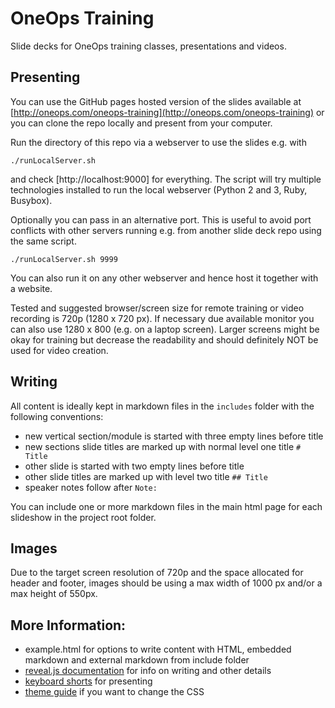 # OneOps Training

Slide decks for OneOps training classes, presentations and videos.


## Presenting

You can use the GitHub pages hosted version of the slides available at
[http://oneops.com/oneops-training](http://oneops.com/oneops-training) or you can clone the repo locally and present
from your computer.

Run the directory of this repo via a webserver to use the slides e.g. with

```
./runLocalServer.sh
```

and check [http://localhost:9000] for everything. The script will try multiple technologies installed to run the local
webserver (Python 2 and 3, Ruby, Busybox).

Optionally you can pass in an alternative port. This is useful to avoid port conflicts with other servers running e.g.
from another slide deck repo using the same script.

```
./runLocalServer.sh 9999
```

You can also run it on any other webserver and hence host it together with a website.

Tested and suggested browser/screen size for remote training or video recording is 720p (1280 x 720 px). If necessary
due available monitor you can also use 1280 x 800 (e.g. on a laptop screen). Larger screens might be okay for training
but decrease the readability and should definitely NOT be used for video creation.

## Writing

All content is ideally kept in markdown files in the `includes` folder with the following conventions:

- new vertical section/module is started with three empty lines before title
- new sections slide titles are marked up with normal level one title `# Title`
- other slide is started with two empty lines before title
- other slide titles are marked up with level two title `## Title`
- speaker notes follow after `Note:`

You can include one or more markdown files in the main html page for each slideshow in the project
root folder.

## Images

Due to the target screen resolution of 720p and the space allocated for header and footer, images should be using a max width of 1000 px and/or a max height of 550px.

## More Information:

- example.html for options to write content with HTML, embedded markdown and external markdown from include folder
- [reveal.js documentation](https://github.com/hakimel/reveal.js/) for info on writing and other details
- [keyboard shorts](https://github.com/hakimel/reveal.js/wiki/Keyboard-Shortcuts) for presenting
- [theme guide](https://github.com/hakimel/reveal.js/blob/master/css/theme/README.md) if you want to change the CSS
